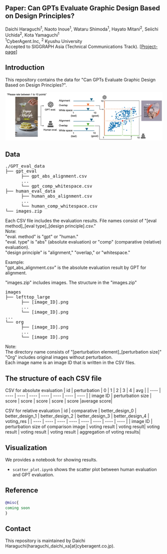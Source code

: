 ## Paper: Can GPTs Evaluate Graphic Design Based on Design Principles?
Daichi Haraguchi<sup>1</sup>, Naoto Inoue<sup>1</sup>, Wataru Shimoda<sup>1</sup>, Hayato Mitani<sup>2</sup>, Seiichi Uchida<sup>2</sup>, Kota Yamaguchi<sup>1</sup>  
<sup>1</sup>CyberAgent.Inc, <sup>2</sup> Kyushu University  
Accepted to SIGGRAPH Asia (Technical Communications Track).
[[Project-page](https://cyberagentailab.github.io/Graphic-design-evaluation/)]

## Introduction
This repository contains the data for "Can GPTs Evaluate Graphic Design Based on Design Principles?".

<img src = "https://github.com/CyberAgentAILab/Graphic-design-evaluation/blob/projectpage/docs/images/teaser.jpg" title = "teaser" >

## Data
<pre>
./GPT_eval_data
├── gpt_eval
      ├── gpt_abs_alignment.csv
      ...
      └── gpt_comp_whitespace.csv
├── human_eval_data
      ├── human_abs_alignment.csv
      ...
      └── human_comp_whitespace.csv
└── images.zip
</pre>
Each CSV file includes the evaluation results.
File names consist of "[eval method]_[eval type]\_[design principle].csv."  
Note:  
"eval. method" is "gpt" or "human."  
"eval. type" is "abs" (absolute evaluation) or "comp" (comparative (relative) evaluation).  
"design principle" is "alignment," "overlap," or "whitespace."  

Example:  
"gpt_abs_alignment.csv" is the absolute evaluation result by GPT for alignment. 

"images.zip" includes images.
The structure in the "images.zip"  
<pre>
images
├── lefttop_large
      ├── [image_ID].png
      ...
      └── [image_ID].png
...
└── org
      ├── [image_ID].png
      ...
      └── [image_ID].png
</pre>

Note:  
The directory name consists of "[perturbation element]_[perturbation size]"  
"Org" includes original images without perturbation.  
Each image name is an image ID that is written in the CSV files.  



## The structure of each CSV file
CSV for absolute evaluation
| id | perturbation | 0 | 1 | 2 | 3 | 4 | avg |
| ---- | ---- | ---- | ---- | ---- | ---- | ---- | ---- |
| image ID | perturbation size | score | score | score | score | score |average score|

CSV for relative evaluation
| id | comparative | better_design_0 | better_design_1 | better_design_2 | better_design_3 | better_design_4 | voting_res |
| ---- | ---- | ---- | ---- | ---- | ---- | ---- | ---- |
| image ID | perturbation size of comparison image | voting result | voting result| voting result | voting result | voting result | aggregation of voting results|


## Visualization
We provides a notebook for showing results.  
- `scatter_plot.ipynb` shows the scatter plot between human evaluation and GPT evaluation.  

## Reference
```bibtex
@misc{
coming soon
}
```

## Contact
This repository is maintained by Daichi Haraguchi(haraguchi_daichi_xa[at]cyberagent.co.jp).
